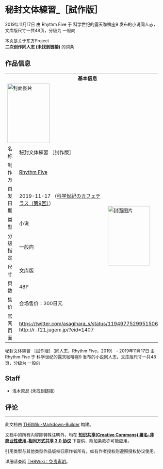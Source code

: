 # 秘封文体練習_［試作版］

<!-- source html: G:\repos\THBWiki-Markdown-Builder\THBWikiMarkdown\Temp\main\b\b3\ns0%3A%E7%A7%98%E5%B0%81%E6%96%87%E4%BD%93%E7%B7%B4%E7%BF%92_%EF%BC%BB%E8%A9%A6%E4%BD%9C%E7%89%88%EF%BC%BD.html -->

2019年11月17日 由 Rhythm Five 于 科学世纪的露天咖啡座9 发布的小说同人志，文库版尺寸一共48页，分级为 一般向

本页是关于东方Project  
 **二次创作同人志 (未找到链接)** 的词条

## 作品信息

<table><tbody><tr><th colspan="3">基本信息</th></tr><tr><td class="cover-artwork-mobile" colspan="2"><a href="./文件-秘封文体練習_［試作版］封面.jpg.md" class="image" title="封面图片"><img alt="封面图片" src="https://upload.thwiki.cc/thumb/d/d7/%E7%A7%98%E5%B0%81%E6%96%87%E4%BD%93%E7%B7%B4%E7%BF%92_%EF%BC%BB%E8%A9%A6%E4%BD%9C%E7%89%88%EF%BC%BD%E5%B0%81%E9%9D%A2.jpg/139px-%E7%A7%98%E5%B0%81%E6%96%87%E4%BD%93%E7%B7%B4%E7%BF%92_%EF%BC%BB%E8%A9%A6%E4%BD%9C%E7%89%88%EF%BC%BD%E5%B0%81%E9%9D%A2.jpg" decoding="async" loading="lazy" width="139" height="196" srcset="https://upload.thwiki.cc/thumb/d/d7/%E7%A7%98%E5%B0%81%E6%96%87%E4%BD%93%E7%B7%B4%E7%BF%92_%EF%BC%BB%E8%A9%A6%E4%BD%9C%E7%89%88%EF%BC%BD%E5%B0%81%E9%9D%A2.jpg/209px-%E7%A7%98%E5%B0%81%E6%96%87%E4%BD%93%E7%B7%B4%E7%BF%92_%EF%BC%BB%E8%A9%A6%E4%BD%9C%E7%89%88%EF%BC%BD%E5%B0%81%E9%9D%A2.jpg 1.5x, https://upload.thwiki.cc/thumb/d/d7/%E7%A7%98%E5%B0%81%E6%96%87%E4%BD%93%E7%B7%B4%E7%BF%92_%EF%BC%BB%E8%A9%A6%E4%BD%9C%E7%89%88%EF%BC%BD%E5%B0%81%E9%9D%A2.jpg/278px-%E7%A7%98%E5%B0%81%E6%96%87%E4%BD%93%E7%B7%B4%E7%BF%92_%EF%BC%BB%E8%A9%A6%E4%BD%9C%E7%89%88%EF%BC%BD%E5%B0%81%E9%9D%A2.jpg 2x" data-file-width="710" data-file-height="1000"></a></td>
</tr><tr><td class="label">名称</td><td colspan="2"> 秘封文体練習 ［試作版］ </td></tr><tr><td class="label">制作方</td><td><a href="./Rhythm_Five.md" title="Rhythm Five">Rhythm Five</a></td><td class="cover-artwork" rowspan="7" style="min-width:196px;"><a href="./文件-秘封文体練習_［試作版］封面.jpg.md" class="image" title="封面图片"><img alt="封面图片" src="https://upload.thwiki.cc/thumb/d/d7/%E7%A7%98%E5%B0%81%E6%96%87%E4%BD%93%E7%B7%B4%E7%BF%92_%EF%BC%BB%E8%A9%A6%E4%BD%9C%E7%89%88%EF%BC%BD%E5%B0%81%E9%9D%A2.jpg/139px-%E7%A7%98%E5%B0%81%E6%96%87%E4%BD%93%E7%B7%B4%E7%BF%92_%EF%BC%BB%E8%A9%A6%E4%BD%9C%E7%89%88%EF%BC%BD%E5%B0%81%E9%9D%A2.jpg" decoding="async" loading="lazy" width="139" height="196" srcset="https://upload.thwiki.cc/thumb/d/d7/%E7%A7%98%E5%B0%81%E6%96%87%E4%BD%93%E7%B7%B4%E7%BF%92_%EF%BC%BB%E8%A9%A6%E4%BD%9C%E7%89%88%EF%BC%BD%E5%B0%81%E9%9D%A2.jpg/209px-%E7%A7%98%E5%B0%81%E6%96%87%E4%BD%93%E7%B7%B4%E7%BF%92_%EF%BC%BB%E8%A9%A6%E4%BD%9C%E7%89%88%EF%BC%BD%E5%B0%81%E9%9D%A2.jpg 1.5x, https://upload.thwiki.cc/thumb/d/d7/%E7%A7%98%E5%B0%81%E6%96%87%E4%BD%93%E7%B7%B4%E7%BF%92_%EF%BC%BB%E8%A9%A6%E4%BD%9C%E7%89%88%EF%BC%BD%E5%B0%81%E9%9D%A2.jpg/278px-%E7%A7%98%E5%B0%81%E6%96%87%E4%BD%93%E7%B7%B4%E7%BF%92_%EF%BC%BB%E8%A9%A6%E4%BD%9C%E7%89%88%EF%BC%BD%E5%B0%81%E9%9D%A2.jpg 2x" data-file-width="710" data-file-height="1000"></a></td>
</tr><tr><td class="label">首发日期</td><td>2019-11-17&#160;（<a href="/展会作品列表?e=%E7%A7%91%E5%AD%A6%E4%B8%96%E7%BA%AA%E7%9A%84%E9%9C%B2%E5%A4%A9%E5%92%96%E5%95%A1%E5%BA%A7%239">科学世紀のカフェテラス（第9回）</a>）</td></tr><tr><td class="label">类型</td><td>小说</td></tr><tr><td class="label">分级指定</td><td>一般向</td></tr><tr><td class="label">尺寸</td><td>文库版</td></tr><tr><td class="label">页数</td><td>48P</td></tr><tr><td class="label">售价</td><td>会场售价：300日元</td></tr>
<tr><td class="label">官网页面</td><td colspan="2"><a rel="nofollow" class="external free" href="https://twitter.com/asagihara_s/status/1194977529951506433">https://twitter.com/asagihara_s/status/1194977529951506433</a><br><a rel="nofollow" class="external free" href="http://r-f21.jugem.jp/?eid=1407">http://r-f21.jugem.jp/?eid=1407</a></td></tr></tbody></table>

秘封文体練習 ［試作版］（同人志，Rhythm Five，2019） - 2019年11月17日 由 Rhythm Five 于 科学世纪的露天咖啡座9 发布的小说同人志，文库版尺寸一共48页，分级为 一般向

## Staff
- 浅木原忍 (未找到链接)


## 评论




---

此文档由 [THBWiki-Markdown-Builder](https://github.com/Delsin-Yu/THBWiki-Markdown-Builder) 构建。

文档中的所有内容除特殊注明外，均在 [**知识共享(Creative Commons) 署名-非商业性使用-相同方式共享 3.0 协议**](https://creativecommons.org/licenses/by-sa/3.0/deed.zh-hans) 下提供，附加条款亦可能应用。

引用类型与其他类型作品版权归原作者所有，如有作者授权则遵照授权协议使用。

详细请查阅 [THBWiki：免责声明](https://thbwiki.cc/THBWiki:%E5%85%8D%E8%B4%A3%E5%A3%B0%E6%98%8E)。

